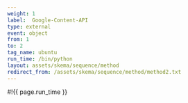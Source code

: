 ```yaml
---
weight: 1
label:  Google-Content-API
type: external
event: object
from: 1
to: 2
tag_name: ubuntu
run_time: /bin/python
layout: assets/skema/sequence/method
redirect_from: /assets/skema/sequence/method/method2.txt
---
```

#!{{ page.run_time }}

